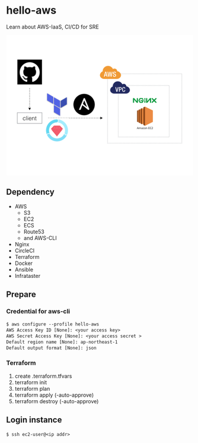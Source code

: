 # hello-aws
Learn about AWS-IaaS, CI/CD for SRE

![pic](./pic/pic.png)

## Dependency
- AWS
  - S3
  - EC2
  - ECS
  - Route53
  - and AWS-CLI
- Nginx
- CircleCI
- Terraform
- Docker
- Ansible
- Infrataster

## Prepare

### Credential for aws-cli

```
$ aws configure --profile hello-aws
AWS Access Key ID [None]: <your access key>
AWS Secret Access Key [None]: <your access secret >
Default region name [None]: ap-northeast-1
Default output format [None]: json
```

### Terraform

1. create .terraform.tfvars
2. terraform init
3. terraform plan
4. terraform apply (-auto-approve)
5. terraform destroy (-auto-approve)

## Login instance

```
$ ssh ec2-user@<ip addr>
```
